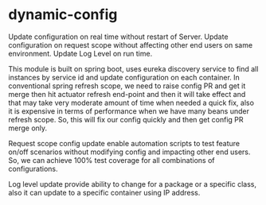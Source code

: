 # dynamic-config
Update configuration on real time without restart of Server.
Update configuration on request scope without affecting other end users on same environment.
Update Log Level on run time.

This module is built on spring boot, uses eureka discovery service to find all instances by service id and update configuration on each container. In conventional spring refresh scope, we need to raise config PR and get it merge then hit actuator refresh end-point and then it will take effect and that may take very moderate amount of time when needed a quick fix, also it is expensive in terms of performance when we have many beans under refresh scope. So, this will fix our config quickly and then get config PR merge only.

Request scope config update enable automation scripts to test feature on/off scenarios without modifying config and impacting other end users. So, we can achieve 100% test coverage for all combinations of configurations.

Log level update provide ability to change for a package or a specific class, also it can update to a specific container using IP address.
